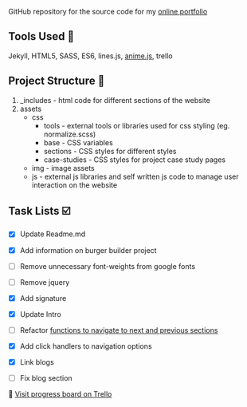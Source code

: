 GitHub repository for the source code for my [online portfolio](https://dinika.github.io/portfolio/)

## Tools Used :hammer:
Jekyll, HTML5, SASS, ES6, lines.js, [anime.js](https://github.com/juliangarnier/anime), trello



## Project Structure :open_file_folder:

1. _includes - html code for different sections of the website
2. assets
   - css
     - tools - external tools or libraries used for css styling (eg. normalize.scss)
     - base - CSS variables
     - sections - CSS styles for different styles
     - case-studies - CSS styles for project case study pages
   - img - image assets
   - js - external js libraries and self written js code to manage user interaction on the website



## Task Lists :ballot_box_with_check:

- [x] Update Readme.md
- [x] Add information on burger builder project
- [ ] Remove unnecessary font-weights from google fonts
- [ ] Remove jquery
- [x] Add signature
- [x] Update Intro
- [ ] Refactor [functions to navigate to next and previous sections](https://github.com/Dinika/portfolio/blob/master/assets/js/functions.js#L46)
- [x] Add click handlers to navigation options
- [x] Link blogs
- [ ] Fix blog section



:link: [Visit progress board on Trello](https://trello.com/b/rbgAUrPd/portfolio)
